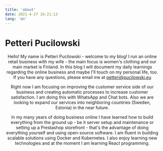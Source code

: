 ```yaml
---
title: 'about'
date: 2021-4-27 16:21:13
lang: 'en'
---
```


# Petteri Pucilowski

<div align="center">

Hello! My name is Petteri Pucilowski - welcome to my blog! I run an online retail business with my wife - the main focus is women's clothing and our main market is Finland. In this blog I will document my daily learnings regarding the online business and maybe I'll touch on my personal life, too. If you have any questions, please email me at <a href="mailto:petteri@pucilowski.eu">petteri@pucilowski.eu</a>

Right now I am focusing on improving the customer service side of our business and creating automatic processes to increase customer satisfaction. I am doing this with WhatsApp and Chat bots. Also we are looking to expand our services into neighboring countries (Sweden, Estonia) in the near future.

In my many years of doing business online I have learned how to build everything from the ground up - be it server setup and maintenance or setting up a Prestashop storefront - that's the advantage of doing everything yourself and using open-source software. I am fluent in building scalable solutions using Docker and Kubernetes. I also enjoy learning new technologies and at the moment I am learning React programming.

</div>
